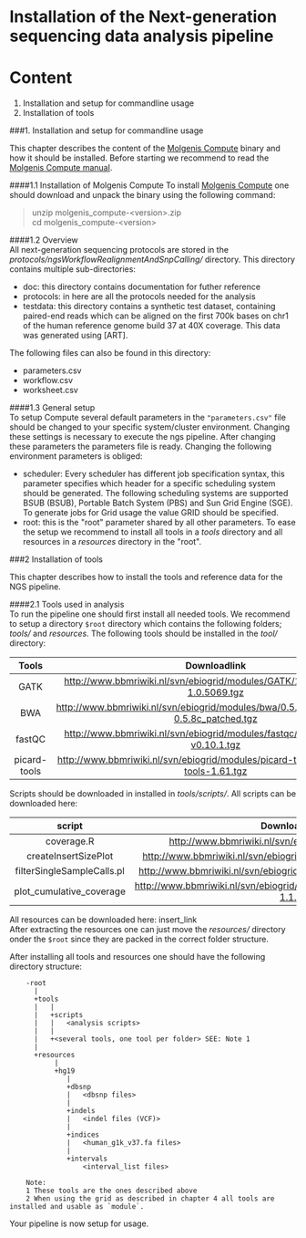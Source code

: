 Installation of the Next-generation sequencing data analysis pipeline  
===================================================
  
Content  
=======
  
1. Installation and setup for commandline usage  
2. Installation of tools  
  
  
###1. Installation and setup for commandline usage  
  
  
This chapter describes the content of the [Molgenis Compute] binary and how it should be installed. Before starting we recommend to read the [Molgenis Compute manual].  
  
  
####1.1 Installation of Molgenis Compute
To install [Molgenis Compute] one should download and unpack the binary using the following command:  
  
>unzip molgenis_compute-\<version\>.zip  
>cd molgenis_compute-\<version\>  
  
####1.2 Overview  
All next-generation sequencing protocols are stored in the *protocols/ngsWorkflowRealignmentAndSnpCalling/* directory. This directory contains multiple sub-directories:
  
* doc: this directory contains documentation for futher reference 
* protocols: in here are all the protocols needed for the analysis
* testdata: this directory contains a synthetic test dataset, containing paired-end reads which can be aligned on the first 700k bases on chr1 of the human reference genome build 37 at 40X coverage. This data was generated using [ART].  
  
The following files can also be found in this directory:  
  
* parameters.csv  
* workflow.csv  
* worksheet.csv  
  
####1.3 General setup  
To setup Compute several default parameters in the `"parameters.csv"` file should be changed to your specific system/cluster environment. Changing these settings is necessary to execute the ngs pipeline. After changing these parameters the parameters file is ready. Changing the following environment parameters is obliged:  
  
* scheduler: Every scheduler has different job specification syntax, this parameter specifies which header for a specific scheduling system should be generated. The following scheduling systems are supported BSUB (BSUB), Portable Batch System (PBS) and Sun Grid Engine (SGE). To generate jobs for Grid usage the value GRID should be specified.  
* root: this is the "root" parameter shared by all other parameters. To ease the setup we recommend to install all tools in a *tools* directory and all resources in a *resources* directory in the "root".
  
  
###2 Installation of tools  
  
  
This chapter describes how to install the tools and reference data for the NGS pipeline.  
  
  
####2.1 Tools used in analysis  
To run the pipeline one should first install all needed tools. We recommend to setup a directory `$root` directory which contains the following folders; *tools/* and *resources*. The following tools should be installed in the *tool/* directory:  
  
| Tools | Downloadlink |  
| :----: | :----: |  
| GATK | http://www.bbmriwiki.nl/svn/ebiogrid/modules/GATK/1.0.5069/GATK-1.0.5069.tgz |  
| BWA | http://www.bbmriwiki.nl/svn/ebiogrid/modules/bwa/0.5.8c_patched/bwa-0.5.8c_patched.tgz |  
| fastQC | http://www.bbmriwiki.nl/svn/ebiogrid/modules/fastqc/v0.10.1/fastqc-v0.10.1.tgz |  
| picard-tools | http://www.bbmriwiki.nl/svn/ebiogrid/modules/picard-tools/1.61/picard-tools-1.61.tgz |  
  
  
Scripts should be downloaded in installed in *tools/scripts/*. All scripts can be downloaded here:  
  
| script | Downloadlink |  
| :----: | :----: |  
| coverage.R | http://www.bbmriwiki.nl/svn/ebiogrid/scripts/coverage.R |  
| createInsertSizePlot | http://www.bbmriwiki.nl/svn/ebiogrid/scripts/createInsertSizePlot.zip |  
| filterSingleSampleCalls.pl | http://www.bbmriwiki.nl/svn/ebiogrid/scripts/filterSingleSampleCalls.pl |  
| plot_cumulative_coverage | http://www.bbmriwiki.nl/svn/ebiogrid/scripts/plot_cumulative_coverage-1.1.R |  
  
  
All resources can be downloaded here: insert_link  
After extracting the resources one can just move the *resources/* directory onder the `$root` since they are packed in the correct folder structure.  
  
  
After installing all tools and resources one should have the following directory structure:  
  
  
        -root  
          |
          +tools
          |   |
          |   +scripts
          |   |   <analysis scripts>
          |   |
          |   +<several tools, one tool per folder> SEE: Note 1
          |  
          +resources
               |
               +hg19
                  |
                  +dbsnp
                  |   <dbsnp files>
                  |
                  +indels
                  |   <indel files (VCF)>
                  |
                  +indices
                  |   <human_g1k_v37.fa files>
                  |
                  +intervals
                      <interval_list files>  
                      
        Note:  
        1 These tools are the ones described above  
        2 When using the grid as described in chapter 4 all tools are installed and usable as `module`.   
  
  
Your pipeline is now setup for usage.  
  
[Molgenis Compute]: http://www.molgenis.org/wiki/ComputeStart (Molgenis Compute)  
[Molgenis Compute manual]: https://github.com/molgenis/molgenis_apps/blob/testing/modules/compute/doc/UserManual.pdf  
[eBioGrid]: http://www.ebiogrid.nl/  
[clone_build.sh]: https://github.com/molgenis/molgenis_apps/blob/testing/modules/compute4/deployment/clone_build.sh  
[deployment directory]: https://github.com/molgenis/molgenis_apps/tree/testing/modules/compute4/deployment  
[pilot directory]: https://github.com/molgenis/molgenis_apps/tree/testing/modules/compute/pilots/grid  
[BWA]: http://bio-bwa.sourceforge.net/  
[SAM]: http://samtools.sourceforge.net/SAM1.pdf  
[Picard]: http://picard.sourceforge.net/  
[^1]: http://genome.cshlp.org/content/21/6/830.abstract  
[GATK]: http://www.broadinstitute.org/gatk/    